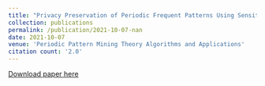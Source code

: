```yaml
---
title: "Privacy Preservation of Periodic Frequent Patterns Using Sensitive Inverse Frequency"
collection: publications
permalink: /publication/2021-10-07-nan
date: 2021-10-07
venue: 'Periodic Pattern Mining Theory Algorithms and Applications'
citation count: '2.0'
---
```

[Download paper here](https://scholar.google.com/citations?view_op=view_citation&hl=en&user=CCckbEUAAAAJ&cstart=20&pagesize=80&citation_for_view=CCckbEUAAAAJ:hkOj_22Ku90C)
